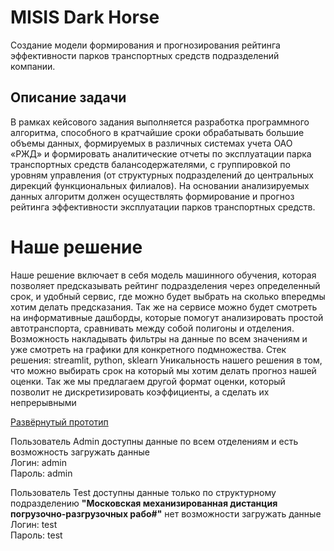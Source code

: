 # MISIS Dark Horse

Создание модели формирования и прогнозирования рейтинга эффективности парков транспортных средств подразделений компании.

## Описание задачи

В рамках кейсового задания выполняется разработка программного алгоритма, способного в кратчайшие сроки обрабатывать большие объемы данных, формируемых в различных системах учета ОАО «РЖД» и формировать аналитические отчеты по эксплуатации парка транспортных средств балансодержателями, с группировкой по уровням управления (от структурных подразделений до центральных дирекций функциональных филиалов). На основании анализируемых данных алгоритм должен осуществлять формирование и прогноз рейтинга эффективности эксплуатации парков транспортных средств.

# Наше решение

Наше решение включает в себя модель машинного обучения, которая позволяет предсказывать рейтинг подразделения через определенный срок, и удобный сервис, где можно будет выбрать на сколько впередмы хотим делать предсказания. Так же на сервисе можно будет смотреть на информативные дашборды, которые помогут анализировать простой автотранспорта, сравнивать между собой полигоны и отделения. Возможность накладывать фильтры на данные по всем значениям и уже смотреть на графики для конкретного подмножества.
Стек решения: streamlit, python, sklearn
Уникальность нашего решения в том, что можно выбирать срок на который мы хотим делать прогноз нашей оценки. Так же мы предлагаем другой формат оценки, который позволит не дискретизировать коэффициенты, а сделать их непрерывными

[Развёрнутый прототип](http://83.166.232.151:8501)

Пользователь Admin доступны данные по всем отделениям и есть возможность загружать данные  
Логин: admin  
Пароль: admin

Пользователь Test доступны данные только по структурному подразделению **"Московская механизированная дистанция погрузочно-разгрузочных рабо#"** нет возможности загружать данные  
Логин: test  
Пароль: test
